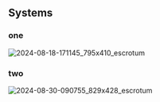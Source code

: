 ## Systems
### one
![2024-08-18-171145_795x410_escrotum](https://github.com/user-attachments/assets/c882eaa1-fa7b-4cde-91d1-21c8ad522da0)

### two
![2024-08-30-090755_829x428_escrotum](https://github.com/user-attachments/assets/34e5561f-2c70-4e0a-90f3-8f5e11750d3a)
